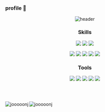 ### profile 👋
  <div align="center">

![header](https://capsule-render.vercel.app/api?type=Waving&color=auto&height=250&section=header&text=Lee%20JaeJun&fontSize=70)

  
  ### Skills
  <img src="https://img.shields.io/badge/Java-26689A?style=for-the-badge&logo=OpenJDK&logoColor=white"/>
  <img src="https://img.shields.io/badge/Spring_Boot-6DB33F?style=for-the-badge&logo=SpringBoot&logoColor=white"/>
  <img src="https://img.shields.io/badge/Spring_Data_JPA-6DB33F?style=for-the-badge&logo=Spring&logoColor=white"/>
  <p>
  <img src="https://img.shields.io/badge/MySQL-4479A1?style=for-the-badge&logo=MySQL&logoColor=white"/>
  <img src="https://img.shields.io/badge/jenkins-%232C5263.svg?style=for-the-badge&logo=jenkins&logoColor=white"/></a>
  <img src="https://img.shields.io/badge/GitHub_Actions-3366FF?style=for-the-badge&logo=GitHubActions&logoColor=white"/>
  <img src="https://img.shields.io/badge/Docker-FFFFF0?style=for-the-badge&logo=Docker&logoColor=blue"/>
  <img src="https://img.shields.io/badge/kubernetes-%23326ce5.svg?style=for-the-badge&logo=kubernetes&logoColor=white"/></a>
  
  
  ### Tools
  <img src="https://img.shields.io/badge/Windows-0078D6?style=for-the-badge&logo=Windows&logoColor=black">
  <img src="https://img.shields.io/badge/Intellij_IDEA-000000?style=for-the-badge&logo=IntelliJIDEA&logoColor=white"/>
  <img src="https://img.shields.io/badge/Notion-b4f5bd?style=for-the-badge&logo=Notion&logoColor=black"/>
  <img src="https://img.shields.io/badge/Github-181717?style=for-the-badge&logo=Github&logoColor=white"/>
  <img src="https://img.shields.io/badge/Amazone_AWS-232F3E?style=for-the-badge&logo=NCP&logoColor=white"/>

</div>

<br></br>
<p><img align="left" src="https://github-readme-stats.vercel.app/api/top-langs?username=jooooonj&show_icons=true&locale=en&layout=compact" alt="jooooonj" /></p>

<p><img align="center" src="https://github-readme-stats.vercel.app/api?username=jooooonj&show_icons=true&locale=en" alt="jooooonj"/></p>
